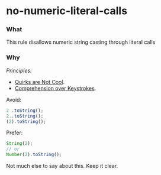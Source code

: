 # no-numeric-literal-calls

### What
This rule disallows numeric string casting through literal calls

### Why

*Principles:*
 - [Quirks are Not Cool]('../principles/quirks.md').
 - [Comprehension over Keystrokes]('../principles/keystrokes.md').

Avoid:

```js
2 .toString();
2..toString();
(2).toString();
```

Prefer:


```js
String(2);
// or
Number(2).toString();
```

Not much else to say about this. Keep it clear.
